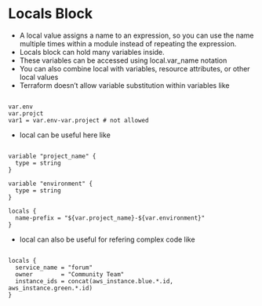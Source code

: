 # Locals Block


- A local value assigns a name to an expression, so you can use the name multiple times within a module instead of repeating the expression.
- Locals block can hold many variables inside.
- These variables can be accessed using local.var_name notation
- You can also combine local with variables, resource attributes, or other local values
- Terraform doesn’t allow variable substitution within variables like 

```

var.env
var.projct 
var1 = var.env-var.project # not allowed 

```

- local can be useful here like 

```

variable "project_name" {
  type = string
}

variable "environment" {
  type = string
}

locals {
  name-prefix = "${var.project_name}-${var.environment}"
}

```

- local can also be useful for refering complex code like 

```

locals {
  service_name = "forum"
  owner        = "Community Team"
  instance_ids = concat(aws_instance.blue.*.id, aws_instance.green.*.id)
}



```